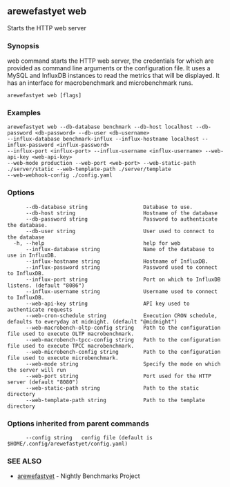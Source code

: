 ## arewefastyet web

Starts the HTTP web server

### Synopsis

web command starts the HTTP web server, the credentials for which are provided as command line arguments or the configuration file. 
It uses a MySQL and InfluxDB instances to read the metrics that will be displayed. It has an interface for macrobenchmark and microbenchmark runs.

```
arewefastyet web [flags]
```

### Examples

```
arewefastyet web --db-database benchmark --db-host localhost --db-password <db-password> --db-user <db-username>  
--influx-database benchmark-influx --influx-hostname localhost --influx-password <influx-password>
--influx-port <influx-port> --influx-username <influx-username> --web-api-key <web-api-key>
--web-mode production --web-port <web-port> --web-static-path ./server/static --web-template-path ./server/template
--web-webhook-config ./config.yaml
```

### Options

```
      --db-database string                  Database to use.
      --db-host string                      Hostname of the database
      --db-password string                  Password to authenticate the database.
      --db-user string                      User used to connect to the database
  -h, --help                                help for web
      --influx-database string              Name of the database to use in InfluxDB.
      --influx-hostname string              Hostname of InfluxDB.
      --influx-password string              Password used to connect to InfluxDB.
      --influx-port string                  Port on which to InfluxDB listens. (default "8086")
      --influx-username string              Username used to connect to InfluxDB.
      --web-api-key string                  API key used to authenticate requests
      --web-cron-schedule string            Execution CRON schedule, defaults to everyday at midnight. (default "@midnight")
      --web-macrobench-oltp-config string   Path to the configuration file used to execute OLTP macrobenchmark.
      --web-macrobench-tpcc-config string   Path to the configuration file used to execute TPCC macrobenchmark.
      --web-microbench-config string        Path to the configuration file used to execute microbenchmark.
      --web-mode string                     Specify the mode on which the server will run
      --web-port string                     Port used for the HTTP server (default "8080")
      --web-static-path string              Path to the static directory
      --web-template-path string            Path to the template directory
```

### Options inherited from parent commands

```
      --config string   config file (default is $HOME/.config/arewefastyet/config.yaml)
```

### SEE ALSO

* [arewefastyet](arewefastyet.md)	 - Nightly Benchmarks Project

